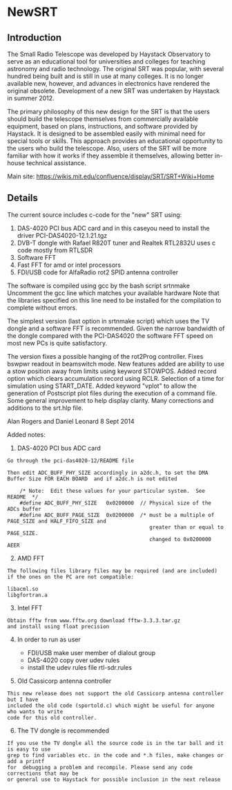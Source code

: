 NewSRT
======


Introduction
------------

The Small Radio Telescope was developed by Haystack Observatory to serve as an educational
tool for universities and colleges for teaching astronomy and radio technology. The
original SRT was popular, with several hundred being built and is still in use at many
colleges. It is no longer available new, however, and advances in electronics have
rendered the original obsolete. Development of a new SRT was undertaken by Haystack in 
summer 2012.

The primary philosophy of this new design for the SRT is that the users should build the
telescope themselves from commercially available equipment, based on plans, instructions,
and software provided by Haystack. It is designed to be assembled easily with minimal need
for special tools or skills. This approach provides an educational opportunity to the
users who build the telescope. Also, users of the SRT will be more familiar with how it
works if they assemble it themselves, allowing better in-house technical assistance.

Main site: https://wikis.mit.edu/confluence/display/SRT/SRT+Wiki+Home


Details
-------


The current source includes c-code for the "new" SRT using:

   1. DAS-4020 PCI bus ADC card and in this caseyou need to install the
      driver PCI-DAS4020-12.1.21.tgz
   2. DVB-T dongle with Rafael R820T tuner and Realtek RTL2832U uses c code mostly
      from RTLSDR
   3. Software FFT
   4. Fast FFT for amd or intel processors
   5. FDI/USB code for AlfaRadio rot2 SPID antenna controller

The software is compiled using gcc by the bash script srtnmake
Uncomment the gcc line which matches your available hardware
Note that the libraries specified on this line need to be installed
for the compilation to complete without errors. 

The simplest version (last option in srtnmake script) which uses the TV dongle and
a software FFT is recommended. Given the narrow bandwidth of the dongle compared with
the PCI-DAS4020 the software FFT speed on most new PCs is quite satisfactory.  

The version fixes a possible hanging of the rot2Prog controller. Fixes bswpwr
readout in beamswitch mode. New features added are ability to use a stow position
away from limits using keyword STOWPOS. Added record option which clears accumulation 
record using RCLR. Selection of a time for simulation using
START_DATE. Added keyword "vplot" to allow the generation of Postscript plot files 
during the execution of a command file. Some general improvement to help display clarity.
Many corrections and additions to the srt.hlp file.

Alan Rogers and Daniel Leonard  8 Sept 2014

Added notes:

   1. DAS-4020 PCI bus ADC card

    Go through the pci-das4020-12/README file 

    Then edit ADC_BUFF_PHY_SIZE accordingly in a2dc.h, to set the DMA
    Buffer Size FOR EACH BOARD  and if a2dc.h is not edited
```
    /* Note:  Edit these values for your particular system.  See README  */
    #define ADC_BUFF_PHY_SIZE   0x0200000  // Physical size of the ADCs buffer
    #define ADC_BUFF_PAGE_SIZE  0x0200000  /* must be a multiple of PAGE_SIZE and HALF_FIFO_SIZE and 
                                              greater than or equal to PAGE_SIZE.
                                              changed to 0x0200000 AEER
```                                              
   2. AMD FFT

    The following files library files may be required (and are included)
    if the ones on the PC are not compatible:

    libacml.so
    libgfortran.a

   3. Intel FFT

    Obtain fftw from www.fftw.org download fftw-3.3.3.tar.gz
    and install using float precision

   4. In order to run as user 

      - FDI/USB make user member of dialout group
      - DAS-4020 copy over udev rules
      - install the udev rules file rtl-sdr.rules 
  
   5. Old Cassicorp antenna controller

    This new release does not support the old Cassicorp antenna controller but I have
    included the old code (sportold.c) which might be useful for anyone who wants to write
    code for this old controller.
 
   6. The TV dongle is recommended

    If you use the TV dongle all the source code is in the tar ball and it is easy to use
    grep to find variables etc. in the code and *.h files, make changes or add a printf
    for  debugging a problem and recompile. Please send any code corrections that may be
    or general use to Haystack for possible inclusion in the next release  
